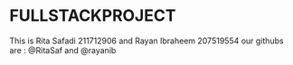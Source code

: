# FULLSTACKPROJECT

This is Rita Safadi 211712906 and Rayan Ibraheem 207519554
our githubs are : @RitaSaf and @rayanib

